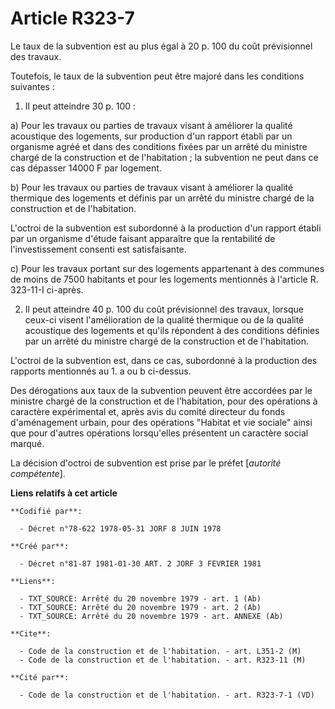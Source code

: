 # Article R323-7

Le taux de la subvention est au plus égal à 20 p. 100 du coût prévisionnel des travaux.

Toutefois, le taux de la subvention peut être majoré dans les conditions suivantes :

1. Il peut atteindre 30 p. 100 :

a) Pour les travaux ou parties de travaux visant à améliorer la qualité acoustique des logements, sur production d'un rapport
établi par un organisme agréé et dans des conditions fixées par un arrêté du ministre chargé de la construction et de
l'habitation ; la subvention ne peut dans ce cas dépasser 14000 F par logement.

b) Pour les travaux ou parties de travaux visant à améliorer la qualité thermique des logements et définis par un arrêté du
ministre chargé de la construction et de l'habitation.

L'octroi de la subvention est subordonné à la production d'un rapport établi par un organisme d'étude faisant apparaître que
la rentabilité de l'investissement consenti est satisfaisante.

c) Pour les travaux portant sur des logements appartenant à des communes de moins de 7500 habitants et pour les logements
mentionnés à l'article R. 323-11-I ci-après.

2. Il peut atteindre 40 p. 100 du coût prévisionnel des travaux, lorsque ceux-ci visent l'amélioration de la qualité
thermique ou de la qualité acoustique des logements et qu'ils répondent à des conditions définies par un arrêté du ministre
chargé de la construction et de l'habitation.

L'octroi de la subvention est, dans ce cas, subordonné à la production des rapports mentionnés au 1. a ou b ci-dessus.

Des dérogations aux taux de la subvention peuvent être accordées par le ministre chargé de la construction et de
l'habitation, pour des opérations à caractère expérimental et, après avis du comité directeur du fonds d'aménagement urbain,
pour des opérations "Habitat et vie sociale" ainsi que pour d'autres opérations lorsqu'elles présentent un caractère social
marqué.

La décision d'octroi de subvention est prise par le préfet [*autorité compétente*].

**Liens relatifs à cet article**

	**Codifié par**:

	  - Décret n°78-622 1978-05-31 JORF 8 JUIN 1978

	**Créé par**:

	  - Décret n°81-87 1981-01-30 ART. 2 JORF 3 FEVRIER 1981

	**Liens**:

	  - TXT_SOURCE: Arrêté du 20 novembre 1979 - art. 1 (Ab)
	  - TXT_SOURCE: Arrêté du 20 novembre 1979 - art. 2 (Ab)
	  - TXT_SOURCE: Arrêté du 20 novembre 1979 - art. ANNEXE (Ab)

	**Cite**:

	  - Code de la construction et de l'habitation. - art. L351-2 (M)
	  - Code de la construction et de l'habitation. - art. R323-11 (M)

	**Cité par**:

	  - Code de la construction et de l'habitation. - art. R323-7-1 (VD)
